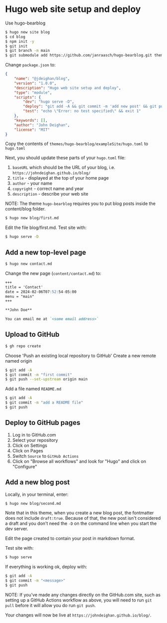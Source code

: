 Hugo web site setup and deploy
==============================

Use hugo-bearblog

```bash
$ hugo new site blog
$ cd blog
$ npm init -y
$ git init
$ git branch -m main
$ git submodule add https://github.com/janraasch/hugo-bearblog.git themes/hugo-bearblog
```

Change `package.json` to:

```json
{
	"name": "@jdeighan/blog",
	"version": "1.0.0",
	"description": "Hugo web site setup and deploy",
	"type": "module",
	"scripts": {
		"dev": "hugo serve -D",
		"deploy": "git add -A && git commit -m 'add new post' && git push",
		"test": "echo \"Error: no test specified\" && exit 1"
	},
	"keywords": [],
	"author": "John Deighan",
	"license": "MIT"
}
```

Copy the contents of `themes/hugo-bearblog/exampleSite/hugo.toml`
to `hugo.toml`

Next, you should update these parts of your `hugo.toml` file:

1. `baseURL` which should be the URL of your blog,
	i.e. `https://johndeighan.github.io/blog/`
2. `title` - displayed at the top of your home page
3. `author` - your name
4. `copyright` - correct name and year
5. `description` - describe your web site

NOTE: The theme `hugo-bearblog` requires you to put
blog posts inside the content/blog folder.

```bash
$ hugo new blog/first.md
```

Edit the file blog/first.md. Test site with:

```bash
$ hugo serve -D
```

Add a new top-level page
------------------------

```bash
$ hugo new contact.md
```

Change the new page (`content/contact.md`) to:

```markdown
+++
title = 'Contact'
date = 2024-02-06T07:52:54-05:00
menu = "main"
+++

**John Doe**

You can email me at `<some email address>`
```

Upload to GitHub
----------------

```bash
$ gh repo create
```

Choose 'Push an existing local repository to GitHub'
Create a new remote named origin

```bash
$ git add -A
$ git commit -m "first commit"
$ git push --set-upstream origin main
```

Add a file named `README.md`

```bash
$ git add -A
$ git commit -m "add a README file"
$ git push
```

Deploy to GitHub pages
----------------------

1. Log in to GitHub.com
2. Select your repository
3. Click on Settings
4. Click on Pages
5. Switch `Source` to `GitHub Actions`
6. Click on "Browse all workflows" and look for "Hugo"
	and click on "Configure"

Add a new blog post
-------------------

Locally, in your terminal, enter:

```bash
$ hugo new blog/second.md
```

Note that in this theme, when you create a new blog post,
the fontmatter does not include `draft:true`. Because of that,
the new post isn't considered a draft and you don't need the
`-D` on the command line when you start the dev server.

Edit the page created to contain your post in markdown format.

Test site with:

```bash
$ hugo serve
```

If everything is working ok, deploy with:

```bash
$ git add -A
$ git commit -m "<message>"
$ git push
```

NOTE: If you've made any changes directly on the GitHub.com
site, such as setting up a GitHub Actions workflow as above,
you will need to run `git pull` before it will allow you do
run `git push`.

Your changes will now be live at `https://johndeighan.github.io/blog/`.

